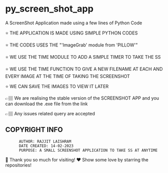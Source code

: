 # py_screen_shot_app
A ScreenShot Application made using a few lines of Python Code

⭐ THE APPLICATION IS MADE USING SIMPLE PYTHON CODES

⭐ THE CODES USES THE "'ImageGrab' module from 'PILLOW'"

⭐ WE USE THE TIME MODULE TO ADD A SIMPLE TIMER TO TAKE THE SS

⭐ WE USE THE TIME FUNCTION TO GIVE A NEW FILENAME AT EACH AND EVERY IMAGE AT THE TIME OF TAKING THE SCREENSHOT

⭐ WE CAN SAVE THE IMAGES TO VIEW IT LATER

👉🏽 We are realising the stable version  of the SCREENSHOT APP and you can download the .exe file from the link

👉🏽 Any issues related query are accepted

## COPYRIGHT INFO
          AUTHOR: RAJJIT LAISHRAM
          DATE CREATED: 14-02-2023
          PURPOSE: A SMALL SCREENSHOT APPLICATION TO TAKE SS AT ANYTIME
          

🤗 Thank you so much for visiting!
❤️ Show some love by starring the repositories!
